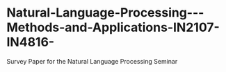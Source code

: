 # Natural-Language-Processing---Methods-and-Applications-IN2107-IN4816-
Survey Paper for the Natural Language Processing Seminar
